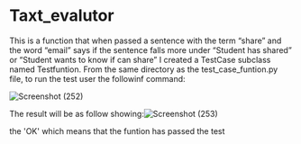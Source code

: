# Taxt_evalutor
This is a function that when passed a sentence with the term “share” and the word “email” says if the sentence falls more under “Student has shared” or “Student wants to know if can share”
I created a TestCase subclass named Testfuntion. From the same directory as the test_case_funtion.py file, to run the test user the followinf command:

![Screenshot (252)](https://user-images.githubusercontent.com/90577521/173688901-fed56229-65d1-4a89-95b5-fd9e2bcc40c9.png)

The result will be as follow showing:![Screenshot (253)](https://user-images.githubusercontent.com/90577521/173689575-3637d0aa-84a5-43f6-9773-f68a9fce2506.png)


the 'OK' which means that the funtion has passed the test


